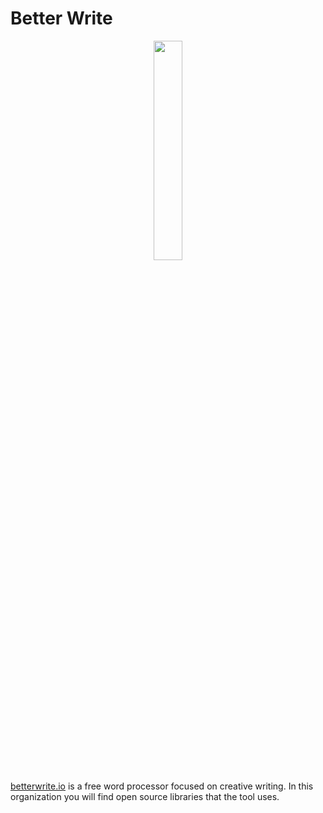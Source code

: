 # Better Write

<div align="center">
  <img src="https://github.com/Novout/betterwrite/blob/main/.github/logo.png" width="30%" />
</div>

[betterwrite.io](https://betterwrite.io) is a free word processor focused on creative writing. In this organization you will find open source libraries that the tool uses.